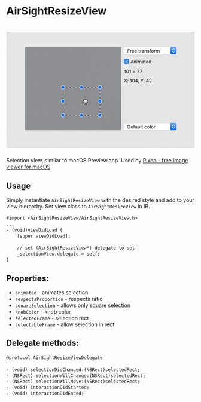 AirSightResizeView
============

# [![AirSightResizeView](https://github.com/imagetasks/AirSightResizeView/blob/master/demo.gif?raw=true)](#)

Selection view, similar to macOS Preview.app. Used by [Pixea - free image viewer for macOS](https://www.imagetasks.com/pixea/).



Usage
-----

Simply instantiate `AirSightResizeView` with the desired style and add to your view hierarchy. Set view class to `AirSightResizeView` in IB.

    #import <AirSightResizeView/AirSightResizeView.h>
    ...
    - (void)viewDidLoad {
    	[super viewDidLoad];

    	// set (AirSightResizeView*) delegate to self
   		_selectionView.delegate = self;
	}

Properties:
--------------

* `animated` - animates selection
* `respectsProportion` - respects ratio
* `squareSelection` - allows only square selection
* `knobColor` - knob color
* `selectedFrame` - selection rect
* `selectableFrame` - allow selection in rect

Delegate methods:
----------------

	@protocol AirSightResizeViewDelegate

	- (void) selectionDidChanged:(NSRect)selectedRect;
	- (NSRect) selectionWillChange:(NSRect)selectedRect;
	- (NSRect) selectionWillMove:(NSRect)selectedRect;
	- (void) interactionDidStarted;
	- (void) interactionDidEnded;

